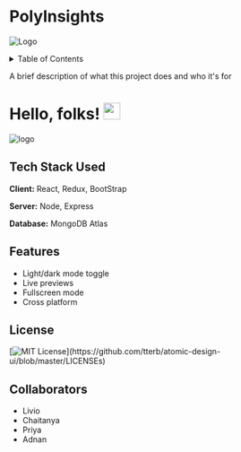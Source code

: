 # PolyInsights


![Logo](https://dev-to-uploads.s3.amazonaws.com/uploads/articles/th5xamgrr6se0x5ro4g6.png)


<!-- TABLE OF CONTENTS -->
<details>
  <summary>Table of Contents</summary>
  <ol>
    <li><a href="#about-the-project">About The Project</a></li>
    <li><a href="#features">Features</a></li>
    <li><a href="#built-with">Built With</a></li>
   <!-- <li>
      <a href="#getting-started">Getting Started</a>
      <ul>
        <li><a href="#prerequisites">Prerequisites</a></li>
        <li><a href="#installation">Installation</a></li>
      </ul>
    </li>
    <li><a href="#usage">Usage</a></li>
    <li><a href="#roadmap">Roadmap</a></li>
    <li><a href="#contributing">Contributing</a></li>-->
    <li><a href="#license">License</a></li>
    <li><a href="#ss">Screenshots</a></li>
<!--     <li><a href="#acknowledgments">Acknowledgments</a></li> -->
  </ol>
</details>

<p id="about-the-project">A brief description of what this project does and who it's for</p>

# Hello, folks! <img src="https://raw.githubusercontent.com/MartinHeinz/MartinHeinz/master/wave.gif" width="30px">

![logo](https://img.shields.io/badge/<TechStack>-<MERN>-informational?style=flat&logo=<react>&logoColor=white&color=2bbc8a)


<p id="built-with"></>

  ## Tech Stack Used

**Client:** React, Redux, BootStrap

**Server:** Node, Express

**Database:** MongoDB Atlas

<p id="features"></p>

## Features

- Light/dark mode toggle
- Live previews
- Fullscreen mode
- Cross platform
  
<p id="license"></>

## License

[![MIT License](https://img.shields.io/apm/l/atomic-design-ui.svg?)](https://github.com/tterb/atomic-design-ui/blob/master/LICENSEs)


<p id="ss"></p>

## Collaborators

- Livio
- Chaitanya
- Priya
- Adnan